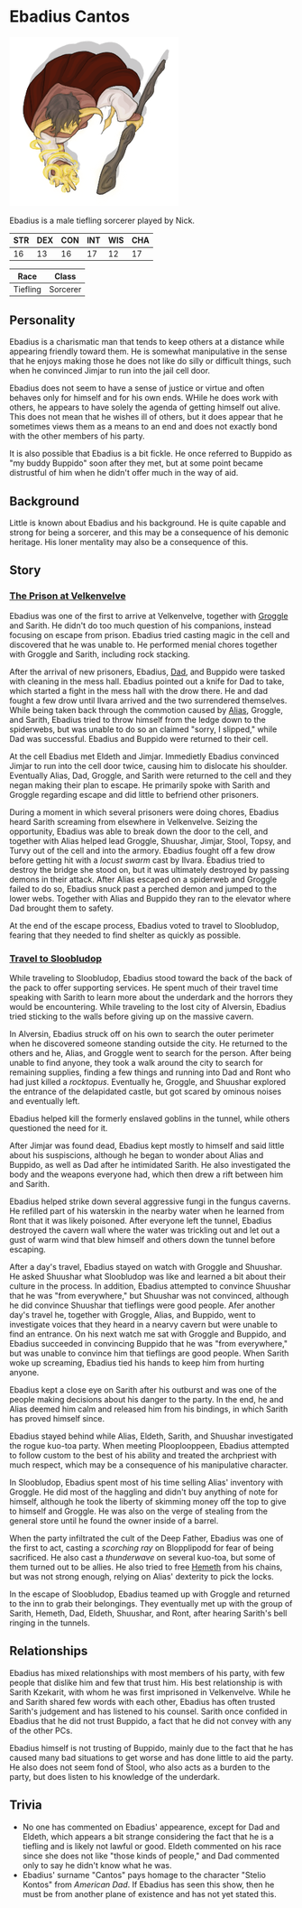 # Ebadius Cantos

![Ebadius](ebadius.png)

Ebadius is a male tiefling sorcerer played by Nick.

| STR | DEX | CON | INT | WIS | CHA |
| --- | --- | --- | --- | --- | --- |
| 16 | 13 | 16 | 17 | 12 | 17 |

| Race | Class |
| --- | --- |
| Tiefling | Sorcerer |

## Personality
Ebadius is a charismatic man that tends to keep others at a distance while appearing friendly toward them. He is somewhat manipulative in the sense that he enjoys making those he does not like do silly or difficult things, such when he convinced Jimjar to run into the jail cell door.

Ebadius does not seem to have a sense of justice or virtue and often behaves only for himself and for his own ends. WHile he does work with others, he appears to have solely the agenda of getting himself out alive. This does not mean that he wishes ill of others, but it does appear that he sometimes views them as a means to an end and does not exactly bond with the other members of his party.

It is also possible that Ebadius is a bit fickle. He once referred to Buppido as "my buddy Buppido" soon after they met, but at some point became distrustful of him when he didn't offer much in the way of aid.

## Background
Little is known about Ebadius and his background. He is quite capable and strong for being a sorcerer, and this may be a consequence of his demonic heritage. His loner mentality may also be a consequence of this.

## Story
### [The Prison at Velkenvelve](../../sessions/arc1/info.md)
Ebadius was one of the first to arrive at Velkenvelve, together with [Groggle](groggle.md) and Sarith. He didn't do too much question of his companions, instead focusing on escape from prison. Ebadius tried casting magic in the cell and discovered that he was unable to. He performed menial chores together with Groggle and Sarith, including rock stacking.

After the arrival of new prisoners, Ebadius, [Dad](dad.md), and Buppido were tasked with cleaning in the mess hall. Ebadius pointed out a knife for Dad to take, which started a fight in the mess hall with the drow there. He and dad fought a few drow until Ilvara arrived and the two surrendered themselves. While being taken back through the commotion caused by [Alias](alias.md), Groggle, and Sarith, Ebadius tried to throw himself from the ledge down to the spiderwebs, but was unable to do so an claimed "sorry, I slipped," while Dad was successful. Ebadius and Buppido were returned to their cell.

At the cell Ebadius met Eldeth and Jimjar. Immedietly Ebadius convinced Jimjar to run into the cell door twice, causing him to dislocate his shoulder. Eventually Alias, Dad, Groggle, and Sarith were returned to the cell and they negan making their plan to escape. He primarily spoke with Sarith and Groggle regarding escape and did little to befriend other prisoners.

During a moment in which several prisoners were doing chores, Ebadius heard Sarith screaming from elsewhere in Velkenvelve. Seizing the opportunity, Ebadius was able to break down the door to the cell, and together with Alias helped lead Groggle, Shuushar, Jimjar, Stool, Topsy, and Turvy out of the cell and into the armory. Ebadius fought off a few drow before getting hit with a *locust swarm* cast by Ilvara. Ebadius tried to destroy the bridge she stood on, but it was ultimately destroyed by passing demons in their attack. After Alias escaped on a spiderweb and Groggle failed to do so, Ebadius snuck past a perched demon and jumped to the lower webs. Together with Alias and Buppido they ran to the elevator where Dad brought them to safety.

At the end of the escape process, Ebadius voted to travel to Sloobludop, fearing that they needed to find shelter as quickly as possible.

### [Travel to Sloobludop](../../sessions/arc2/info.md)
While traveling to Sloobludop, Ebadius stood toward the back of the back of the pack to offer supporting services. He spent much of their travel time speaking with Sarith to learn more about the underdark and the horrors they would be encountering. While traveling to the lost city of Alversin, Ebadius tried sticking to the walls before giving up on the massive cavern.

In Alversin, Ebadius struck off on his own to search the outer perimeter when he discovered someone standing outside the city. He returned to the others and he, Alias, and Groggle went to search for the person. After being unable to find anyone, they took a walk around the city to search for remaining supplies, finding a few things and running into Dad and Ront who had just killed a *rocktopus*. Eventually he, Groggle, and Shuushar explored the entrance of the delapidated castle, but got scared by ominous noises and eventually left.

Ebadius helped kill the formerly enslaved goblins in the tunnel, while others questioned the need for it.

After Jimjar was found dead, Ebadius kept mostly to himself and said little about his suspiscions, although he began to wonder about Alias and Buppido, as well as Dad after he intimidated Sarith. He also investigated the body and the weapons everyone had, which then drew a rift between him and Sarith.

Ebadius helped strike down several aggressive fungi in the fungus caverns. He refilled part of his waterskin in the nearby water when he learned from Ront that it was likely poisoned. After everyone left the tunnel, Ebadius destroyed the cavern wall where the water was trickling out and let out a gust of warm wind that blew himself and others down the tunnel before escaping.

After a day's travel, Ebadius stayed on watch with Groggle and Shuushar. He asked Shuushar what Sloobludop was like and learned a bit about their culture in the process. In addition, Ebadius attempted to convince Shuushar that he was "from everywhere," but Shuushar was not convinced, although he did convince Shuushar that tieflings were good people. Afer another day's travel he, together with Groggle, Alias, and Buppido, went to investigate voices that they heard in a nearvy cavern but were unable to find an entrance. On his next watch me sat with Groggle and Buppido, and Ebadius succeeded in convincing Buppido that he was "from everywhere," but was unable to convince him that tieflings are good people. When Sarith woke up screaming, Ebadius tied his hands to keep him from hurting anyone.

Ebadius kept a close eye on Sarith after his outburst and was one of the people making decisions about his danger to the party. In the end, he and Alias deemed him calm and released him from his bindings, in which Sarith has proved himself since.

Ebadius stayed behind while Alias, Eldeth, Sarith, and Shuushar investigated the rogue kuo-toa party. When meeting Plooplooppeen, Ebadius attempted to follow custom to the best of his ability and treated the archpriest with much respect, which may be a consequence of his manipulative character.

In Sloobludop, Ebadius spent most of his time selling Alias' inventory with Groggle. He did most of the haggling and didn't buy anything of note for himself, although he took the liberty of skimming money off the top to give to himself and Groggle. He was also on the verge of stealing from the general store until he found the owner inside of a barrel.

When the party infiltrated the cult of the Deep Father, Ebadius was one of the first to act, casting a *scorching ray* on Blopplipodd for fear of being sacrificed. He also cast a *thunderwave* on several kuo-toa, but some of them turned out to be allies. He also tried to free [Hemeth](../party/hemeth.md) from his chains, but was not strong enough, relying on Alias' dexterity to pick the locks.

In the escape of Sloobludop, Ebadius teamed up with Groggle and returned to the inn to grab their belongings. They eventually met up with the group of Sarith, Hemeth, Dad, Eldeth, Shuushar, and Ront, after hearing Sarith's bell ringing in the tunnels.

## Relationships
Ebadius has mixed relationships with most members of his party, with few people that dislike him and few that trust him. His best relationship is with Sarith Kzekarit, with whom he was first imprisoned in Velkenvelve. While he and Sarith shared few words with each other, Ebadius has often trusted Sarith's judgement and has listened to his counsel. Sarith once confided in Ebadius that he did not trust Buppido, a fact that he did not convey with any of the other PCs.

Ebadius himself is not trusting of Buppido, mainly due to the fact that he has caused many bad situations to get worse and has done little to aid the party. He also does not seem fond of Stool, who also acts as a burden to the party, but does listen to his knowledge of the underdark.

## Trivia
* No one has commented on Ebadius' appearence, except for Dad and Eldeth, which appears a bit strange considering the fact that he is a tiefling and is likely not lawful or good. Eldeth commented on his race since she does not like "those kinds of people," and Dad commented only to say he didn't know what he was.
* Ebadius' surname "Cantos" pays homage to the character "Stelio Kontos" from *American Dad*. If Ebadius has seen this show, then he must be from another plane of existence and has not yet stated this.
